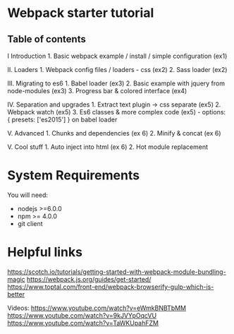 # Webpack starter tutorial
## Table of contents
I Introduction
	1. Basic webpack example / install / simple configuration (ex1)

II. Loaders
	1. Webpack config files / loaders - css (ex2)
	2. Sass loader (ex2)

III. Migrating to es6
	1. Babel loader (ex3)
	2. Basic example with jquery from node-modules (ex3)
	3. Progress bar & colored interface (ex4)

IV. Separation and upgrades
	1. Extract text plugin -> css separate (ex5)
	2. Webpack watch (ex5)
	3. Es6 classes & more complex code (ex5)
		- options: { presets: ['es2015'] } on babel loader

V. Advanced
	1. Chunks and dependencies (ex 6)
	2. Minify & concat (ex 6)

V. Cool stuff
	1. Auto inject into html (ex 6)
	2. Hot module replacement


# System Requirements

You will need:
* nodejs >=6.0.0
* npm >= 4.0.0
* git client


# Helpful links
https://scotch.io/tutorials/getting-started-with-webpack-module-bundling-magic
https://webpack.js.org/guides/get-started/
https://www.toptal.com/front-end/webpack-browserify-gulp-which-is-better

Videos:
https://www.youtube.com/watch?v=eWmkBNBTbMM
https://www.youtube.com/watch?v=9kJVYpOqcVU
https://www.youtube.com/watch?v=TaWKUpahFZM